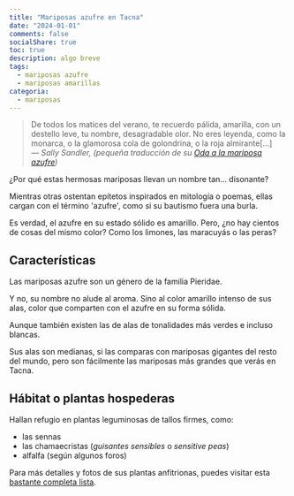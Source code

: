 ```yaml
---
title: "Mariposas azufre en Tacna"
date: "2024-01-01"
comments: false
socialShare: true
toc: true
description: algo breve
tags:
  - mariposas azufre
  - mariposas amarillas
categoria:
  - mariposas
---
```



>De todos los matices del verano,
te recuerdo pálida,
amarilla, con un destello leve,
tu nombre, desagradable olor.
No eres leyenda, como la monarca,
o la glamorosa cola de golondrina,
o la roja almirante[...]<br>
— *Sally Sandler, (pequeña traducción de su [Oda a la mariposa azufre](https://www.poemhunter.com/poem/ode-to-a-sulfur-butterfly/))*

<!--more-->

¿Por qué estas hermosas mariposas llevan un nombre tan... disonante?

Mientras otras ostentan epítetos inspirados en mitología o poemas, ellas cargan con el término 'azufre', como si su bautismo fuera una burla.

Es verdad, el azufre en su estado sólido es amarillo. Pero, ¿no hay cientos de cosas del mismo color? Como los limones, las maracuyás o las peras?

## Características
Las mariposas azufre son un género de la familia Pieridae.

Y no, su nombre no alude al aroma. Sino al color amarillo intenso de sus alas, color que comparten con el azufre en su forma sólida.

Aunque también existen las de alas de tonalidades más verdes e incluso blancas.

Sus alas son medianas, si las comparas con mariposas gigantes del resto del mundo, pero son fácilmente las mariposas más grandes que verás en Tacna.

## Hábitat o plantas hospederas
Hallan refugio en plantas leguminosas de tallos firmes, como:
- las sennas
- las chamaecristas (*guisantes sensibles* o *sensitive peas*)
- alfalfa (según algunos foros)

Para más detalles y fotos de sus plantas anfitrionas, puedes visitar esta [bastante completa lista](https://entnemdept.ufl.edu/creatures/bfly/bfly2/cloudless_sulphur.htm).